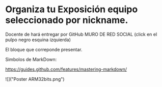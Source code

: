 # Organiza tu Exposición equipo seleccionado por nickname.

Docente de hará entregar por GitHub MURO DE RED SOCIAL (click en el pulpo negro esquina izquierda)

El bloque que correponde presentar.

Simbolos de MarkDown: 

https://guides.github.com/features/mastering-markdown/


![]("Poster ARM32bits.png")
